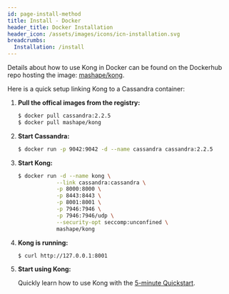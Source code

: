 ```yaml
---
id: page-install-method
title: Install - Docker
header_title: Docker Installation
header_icon: /assets/images/icons/icn-installation.svg
breadcrumbs:
  Installation: /install
---
```


Details about how to use Kong in Docker can be found on the Dockerhub repo hosting the image: [mashape/kong](https://hub.docker.com/r/mashape/kong/).

Here is a quick setup linking Kong to a Cassandra container:

1. **Pull the offical images from the registry:**

    ```bash
    $ docker pull cassandra:2.2.5
    $ docker pull mashape/kong
    ```

2. **Start Cassandra:**

    ```bash
    $ docker run -p 9042:9042 -d --name cassandra cassandra:2.2.5
    ```

3. **Start Kong:**

    ```bash
    $ docker run -d --name kong \
                --link cassandra:cassandra \
                -p 8000:8000 \
                -p 8443:8443 \
                -p 8001:8001 \
                -p 7946:7946 \
                -p 7946:7946/udp \
                --security-opt seccomp:unconfined \
                mashape/kong
    ```

4. **Kong is running:**

    ```bash
    $ curl http://127.0.0.1:8001
    ```

6. **Start using Kong:**

    Quickly learn how to use Kong with the [5-minute Quickstart](/docs/latest/getting-started/quickstart).

